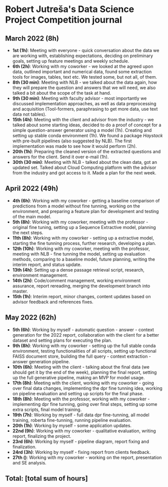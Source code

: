 # Robert Jutreša's Data Science Project Competition journal

## March 2022 (8h)

* **1st (1h)**: Meeting with everyone - quick conversation about the data we are working with, establishing expectations, deciding on preliminary goals, setting up feature meetings and weekly schedule.
* **6th (2h)**: Working with my coworker - we looked at the agreed upon data, outlined important and numerical data, found some extraction tools for images, tables, text etc. We tested some, but not all, of them.
* **8th (30 min)**: Meeting with NLB - we talked about the data again, how they will prepare the question and answers that we will need, we also talked a bit about the scope of the task at hand.
* **9th (30 min)**: Meeting with faculty advisor - most importantly we discussed implementation approaches, as well as data preprocessing and acquisition (Tool-formers, paraphrasing to get more data, use text data not tables).
* **15th (4h)**: Meeting with the client and advisor from the industry - we talked about some starting ideas, decided to do a proof of concept for a simple question-answer generator using a model (1h). Creating and setting up stable conda environment (1h). We found a package *Haystack* with pre-built pipelines (also suggested by NLB). The first implementation was made to see how it would perform (2h).
* **20th (1h)**: Preparing the cleaned version of the extracted questions and answers for the client. Send it over e-mail (1h).
* **30th (30 min)**: Meeting with NLB - talked about the clean data, got an updated set. Talked about Cloud Computing platform with the advisor from the industry and got access to it. Made a plan for the next week.

## April 2022 (49h)
* **4th (6h)**: Working with my coworker - getting a baseline comparison of predictions from a model without fine tunning, working on the environment, and preparing a feature plan for development and testing of the main model.
* **5th (8h)**: Working with my coworker, meeting with the professor - original fine tuning, setting up a Sequence Extractive model, planning the next steps.
* **11th (8h)**: Working with my coworker - setting up a extractive model, starting the fine tunning process, further research, developing a plan.
* **12th (10h)**: Working with my coworker, meeting with the professor, meeting with NLB - fine tunning the model, setting up evaluation methods, comparing to a baseline model, future planning, writing the interim report, and status update.
* **13th (4h)**: Setting up a dense passage retrieval script, research, environment management.
* **14th (2h)**: Code/comment management, working environment assurance, report rereading, merging the development branch into master.
* **15th (1h)**: Interim report, minor changes, content updates based on advisor feedback and references fixes.  

## May 2022 (62h)
* **5th (6h)**: Working by myself - automatic question - answer - context generation for the 2022 report, collaboration with the client for a better dataset and setting plans for executing the plan.
* **9th (8h)**: Working with my coworker - setting up the full stable conda environment, testing functionalities of all scripts, setting up functional FAISS document store, building the full query - context extraction - answer generation pipeline.
* **10th (6h)**: Meeting with the client - talking about the final data (we should get it by the end of the week), planning the final report, setting up the full generative pipeline, making an MVP for model usage.
* **17th (8h)**: Meeting with the client, working with my coworker - going over final data changes, implementing the dpr fine tunning idea, working on pipeline evaluation and setting up scripts for the final phase.
* **18th (8h)**: Meeting with the professor, working with my coworker - implementing dpr fine tunning, going over final steps, setting up some extra scripts, final model training.
* **19th (7h)**: Working by myself - full data dpr fine-tunning, all model training, roberta fine-tunning, running pipeline evaluation.
* **20th (1h)**: Working by myself - some application updates.
* **22nd (9h)**: Working with my coworker - qualitative evaluation, writing report, finalizing the project.
* **23rd (6h)**: Working by myself - pipeline diagram, report fixing and finalization.
* **24rd (3h)**: Working by myself - fixing report from clients feedback.
* **27th ()**: Working with my coworker - working on the report, presentation and SE analysis.

## Total: [total sum of hours]
